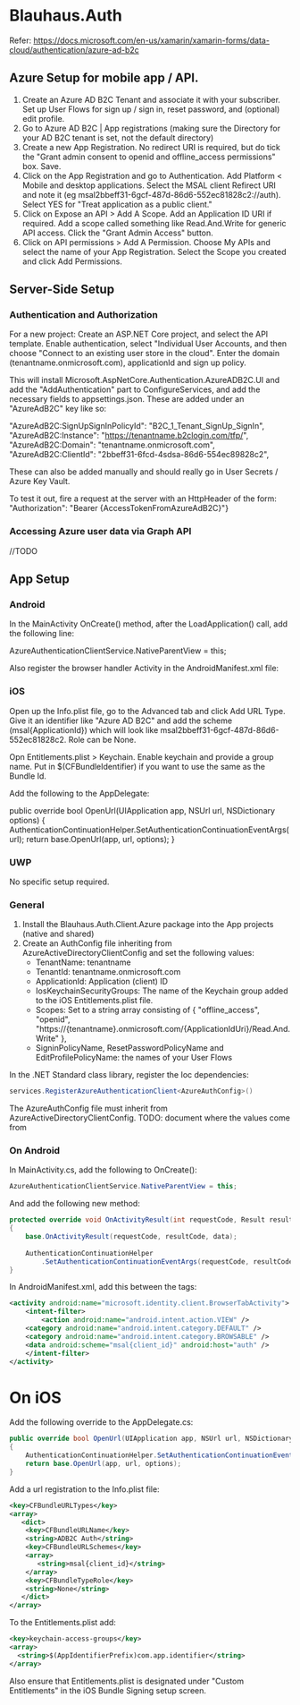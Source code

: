 # Blauhaus.Auth

Refer: 
https://docs.microsoft.com/en-us/xamarin/xamarin-forms/data-cloud/authentication/azure-ad-b2c

## Azure Setup for mobile app / API. 

1. Create an Azure AD B2C Tenant and associate it with your subscriber. Set up User Flows for sign up / sign in, reset password, and (optional) edit profile.
2. Go to Azure AD B2C | App registrations (making sure the Directory for your AD B2C tenant is set, not the default directory)
3. Create a new App Registration. No redirect URI is required, but do tick the "Grant admin consent to openid and offline_access permissions" box. Save.
4. Click on the App Registration and go to Authentication. Add Platform < Mobile and desktop applications. Select the MSAL client Refirect URI and note it (eg msal2bbeff31-6gcf-487d-86d6-552ec81828c2://auth). Select YES for "Treat application as a public client."
5. Click on Expose an API > Add A Scope. Add an Application ID URI if required. Add a scope called something like Read.And.Write for generic API access. Click the "Grant Admin Access" button. 
6. Click on API permissions > Add A Permission. Choose My APIs  and select the name of your App Registration. Select the Scope you created and click Add Permissions. 

## Server-Side Setup

### Authentication and Authorization

For a new project: Create an ASP.NET Core project, and select the API template. Enable authentication, select "Individual User Accounts, and then choose "Connect to an existing user store in the cloud". Enter the domain (tenantname.onmicrosoft.com), applicationId and sign up policy.

This will install Microsoft.AspNetCore.Authentication.AzureADB2C.UI and add the "AddAuthentication" part to ConfigureServices, and add the necessary fields to appsettings.json. These are added under an "AzureAdB2C" key like so:

  "AzureAdB2C:SignUpSignInPolicyId": "B2C_1_Tenant_SignUp_SignIn",
  "AzureAdB2C:Instance": "https://tenantname.b2clogin.com/tfp/",
  "AzureAdB2C:Domain": "tenantname.onmicrosoft.com",
  "AzureAdB2C:ClientId": "2bbeff31-6fcd-4sdsa-86d6-554ec89828c2",

These can also be added manually and should really go in User Secrets / Azure Key Vault. 

To test it out, fire a request at the server with an HttpHeader of the form:
 "Authorization": "Bearer {AccessTokenFromAzureAdB2C}"}

### Accessing Azure user data via Graph API

//TODO

## App Setup

### Android
In the MainActivity OnCreate() method, after the LoadApplication() call, add the following line:

AzureAuthenticationClientService.NativeParentView = this;

Also register the browser handler Activity in the AndroidManifest.xml file:

<!-- Activity to handle browser auth-->
<activity android:name="microsoft.identity.client.BrowserTabActivity">
	<intent-filter>
		<action android:name="android.intent.action.VIEW" />
		<category android:name="android.intent.category.DEFAULT" />
		<category android:name="android.intent.category.BROWSABLE" />
		<data android:scheme="msal{ApplicationId}" android:host="auth" />
	</intent-filter>
</activity>

### iOS
Open up the Info.plist file, go to the Advanced tab and click Add URL Type. Give it an identifier like "Azure AD B2C" and add the scheme (msal{ApplicationId}) which will look like msal2bbeff31-6gcf-487d-86d6-552ec81828c2. Role can be None. 

Opn Entitlements.plist > Keychain. Enable keychain and provide a group name. Put in $(CFBundleIdentifier) if you want to use the same as the Bundle Id. 

Add the following to the AppDelegate:

public override bool OpenUrl(UIApplication app, NSUrl url, NSDictionary options)
{
	AuthenticationContinuationHelper.SetAuthenticationContinuationEventArgs(url);
	return base.OpenUrl(app, url, options);
}

### UWP
No specific setup required.

### General
1. Install the Blauhaus.Auth.Client.Azure package into the App projects (native and shared)
2. Create an AuthConfig file inheriting from AzureActiveDirectoryClientConfig and set the following values:
   * TenantName: tenantname
   * TenantId: tenantname.onmicrosoft.com
   * ApplicationId: Application (client) ID
   * IosKeychainSecurityGroups: The name of the Keychain group added to the iOS Entitlements.plist file. 
   * Scopes: Set to a string array consisting of { "offline_access", "openid", "https://{tenantname}.onmicrosoft.com/{ApplicationIdUri}/Read.And.Write" }, 
   * SigninPolicyName, ResetPasswordPolicyName and EditProfilePolicyName: the names of your User Flows
   





In the .NET Standard class library, register the Ioc dependencies:

```c#
services.RegisterAzureAuthenticationClient<AzureAuthConfig>()
```

The AzureAuthConfig file must inherit from AzureActiveDirectoryClientConfig.
TODO: document where the values come from

### On Android

In MainActivity.cs, add the following to OnCreate():

```c#
AzureAuthenticationClientService.NativeParentView = this;
```

And add the following new method:

```c#
protected override void OnActivityResult(int requestCode, Result resultCode, Intent data)
{
    base.OnActivityResult(requestCode, resultCode, data);
    
    AuthenticationContinuationHelper
        .SetAuthenticationContinuationEventArgs(requestCode, resultCode, data);
}
``` 

In AndroidManifest.xml, add this between the <application> tags:

```xml
<activity android:name="microsoft.identity.client.BrowserTabActivity">
    <intent-filter>
        <action android:name="android.intent.action.VIEW" />
	<category android:name="android.intent.category.DEFAULT" />
	<category android:name="android.intent.category.BROWSABLE" />
	<data android:scheme="msal{client_id}" android:host="auth" />
    </intent-filter>
</activity>
```

# On iOS

Add the following override to the AppDelegate.cs:

```c#
public override bool OpenUrl(UIApplication app, NSUrl url, NSDictionary options)
{
    AuthenticationContinuationHelper.SetAuthenticationContinuationEventArgs(url);
    return base.OpenUrl(app, url, options);
}
```

Add a url registration to the Info.plist file:

```xml
<key>CFBundleURLTypes</key>
<array>
   <dict>
    <key>CFBundleURLName</key>
    <string>ADB2C Auth</string>
    <key>CFBundleURLSchemes</key>
    <array>
       <string>msal{client_id}</string>
    </array>
    <key>CFBundleTypeRole</key>
    <string>None</string>
   </dict>
</array>
```

To the Entitlements.plist add:
```xml
<key>keychain-access-groups</key>
<array>
  <string>$(AppIdentifierPrefix)com.app.identifier</string>
</array>
```

Also ensure that Entitlements.plist is designated under "Custom Entitlements" in the iOS Bundle Signing setup screen. 

